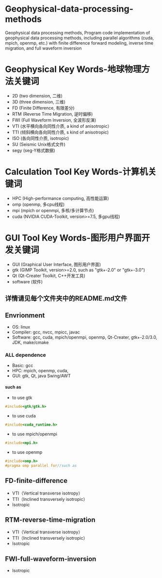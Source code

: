 # Geophysical-data-processing-methods
Geophysical data processing methods, Program code implementation of geophysical data processing methods, including parallel algorithms (cuda, mpich, openmp, etc.) with finite difference forward modeling, inverse time migration, and full waveform inversion

# Geophysical Key Words-地球物理方法关键词
* 2D (two dimension, 二维)
* 3D (three dimension, 三维)
* FD (Finite Difference, 有限差分)
* RTM (Reverse Time Migration, 逆时偏移)
* FWI (Full Waveform Inversion, 全波形反演)
* VTI (水平横向各向同性介质, a kind of anisotropic）
* TTI (倾斜横向各向同性介质, s kind of anisotropic)
* ISO (各向同性介质, isotropic)
* SU (Seismic Unix格式文件)
* segy (seg-Y格式数据)

# Calculation Tool Key Words-计算机关键词
* HPC (High-performance computing, 高性能运算)
* omp (openmp, 多cpu线程)
* mpi (mpich or openmpi, 多核/多计算节点)
* cuda (NVIDIA CUDA-Toolkit, version>=7.5, 多gpu线程)

# GUI Tool Key Words-图形用户界面开发关键词
* GUI (Graphical User Interface, 图形用户界面)
* gtk (GIMP Toolkit, version>=2.0, such as "gtk+-2.0" or "gtk+-3.0")
* Qt (Qt-Creater Toolkit, C++开发工具)
* software (软件)

## 详情请见每个文件夹中的README.md文件

## Envrionment
* OS: 
linux
* Compiler:
gcc, nvcc, mpicc, javac
* Software: 
gcc, cuda, mpich/openmpi, openmp, Qt-Creater, gtk+-2.0/3.0, JDK, make/cmake
### ALL dependence
* Basic: 
gcc
* HPC: 
mpich, openmp, cuda, 
* GUI: 
gtk, Qt, java Swing/AWT
#### such as 
* to use gtk
```c
#include<gtk/gtk.h>
```
* to use cuda
```c
#include<cuda_runtime.h>
```
* to use mpich/openmpi
```c
#include<mpi.h>
```
* to use openmp
```c
#include<omp.h>
#pragma omp parallel for//such as
```
## FD-finite-difference
* VTI（Vertical transverse isotropy）
* TTI（Inclined transversely isotropic）
* Isotropic

## RTM-reverse-time-migration
* VTI（Vertical transverse isotropy）
* TTI（Inclined transversely isotropic）
* Isotropic

## FWI-full-waveform-inversion
* Isotropic
